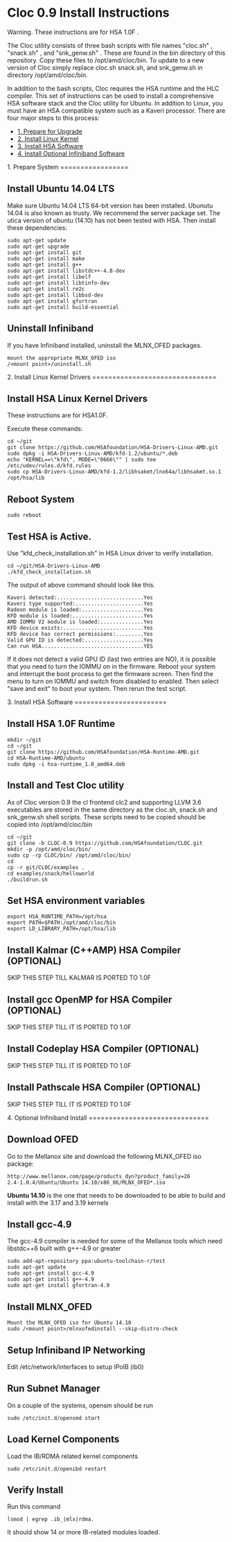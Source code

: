 Cloc 0.9 Install Instructions
=============================

Warning.  These instructions are for HSA 1.0F .

The Cloc utility consists of three bash scripts with file names "cloc.sh" ,  "snack.sh" , and "snk_genw.sh" . These are found in the bin directory of this repository. Copy these files to /opt/amd/cloc/bin.  To update to a new version of Cloc simply replace cloc.sh snack.sh,  and snk_genw.sh in directory /opt/amd/cloc/bin.

In addition to the bash scripts, Cloc requires the HSA runtime and the HLC compiler. This set of instructions can be used to install a comprehensive HSA software stack and the Cloc utility for Ubuntu.  In addition to Linux, you must have an HSA compatible system such as a Kaveri processor. There are four major steps to this process:

- [1. Prepare for Upgrade](#Prepare)
- [2. Install Linux Kernel](#Boot)
- [3. Install HSA Software](#Install)
- [4. Install Optional Infiniband Software](#Infiniband)

<A Name="Prepare">
1. Prepare System
=================

## Install Ubuntu 14.04 LTS

Make sure Ubuntu 14.04 LTS 64-bit version has been installed.  Ubunutu 14.04 is also known as trusty.  We recommend the server package set.  The utica version of ubuntu (14.10) has not been tested with HSA.  Then install these dependencies:
```
sudo apt-get update
sudo apt-get upgrade
sudo apt-get install git
sudo apt-get install make
sudo apt-get install g++
sudo apt-get install libstdc++-4.8-dev
sudo apt-get install libelf
sudo apt-get install libtinfo-dev
sudo apt-get install re2c
sudo apt-get install libbsd-dev
sudo apt-get install gfortran
sudo apt-get install build-essential 
```

## Uninstall Infiniband

If you have Infiniband installed, uninstall the MLNX_OFED packages. 
```
mount the appropriate MLNX_OFED iso
/<mount point>/uninstall.sh
```


<A Name="Boot">
2. Install Linux Kernel Drivers 
===============================

## Install HSA Linux Kernel Drivers 

These instructions are for HSA1.0F.

Execute these commands:

```
cd ~/git
git clone https://github.com/HSAfoundation/HSA-Drivers-Linux-AMD.git
sudo dpkg -i HSA-Drivers-Linux-AMD/kfd-1.2/ubuntu/*.deb
echo "KERNEL==\"kfd\", MODE=\"0666\"" | sudo tee /etc/udev/rules.d/kfd.rules
sudo cp HSA-Drivers-Linux-AMD/kfd-1.2/libhsakmt/lnx64a/libhsakmt.so.1 /opt/hsa/lib
```

## Reboot System

```
sudo reboot
```

## Test HSA is Active.

Use "kfd_check_installation.sh" in HSA Linux driver to verify installation.

``` 
cd ~/git/HSA-Drivers-Linux-AMD
./kfd_check_installation.sh
``` 

The output of above command should look like this.

```
Kaveri detected:............................Yes
Kaveri type supported:......................Yes
Radeon module is loaded:....................Yes
KFD module is loaded:.......................Yes
AMD IOMMU V2 module is loaded:..............Yes
KFD device exists:..........................Yes
KFD device has correct permissions:.........Yes
Valid GPU ID is detected:...................Yes
Can run HSA.................................YES
```

If it does not detect a valid GPU ID (last two entries are NO), it is possible that you need to turn the IOMMU on in the firmware.  Reboot your system and interrupt the boot process to get the firmware screen. Then find the menu to turn on IOMMU and switch from disabled to enabled.  Then select "save and exit" to boot your system.  Then rerun the test script.


<A Name="Install">
3. Install HSA Software
=======================

## Install HSA 1.0F Runtime

```
mkdir ~/git
cd ~/git
git clone https://github.com/HSAfoundation/HSA-Runtime-AMD.git
cd HSA-Runtime-AMD/ubuntu
sudo dpkg -i hsa-runtime_1.0_amd64.deb
```

## Install and Test Cloc utility

As of Cloc version 0.9 the cl frontend clc2 and supporting LLVM 3.6 executables are stored in the same directory as the cloc.sh, snack.sh and snk_genw.sh shell scripts.  These scripts need to be copied should be copied into /opt/amd/cloc/bin
```
cd ~/git
git clone -b CLOC-0.9 https://github.com/HSAfoundation/CLOC.git
mkdir -p /opt/amd/cloc/bin/
sudo cp -rp CLOC/bin/ /opt/amd/cloc/bin/
cd 
cp -r git/CLOC/examples .
cd examples/snack/helloworld
./buildrun.sh
```

## Set HSA environment variables

```
export HSA_RUNTIME_PATH=/opt/hsa
export PATH=$PATH:/opt/amd/cloc/bin
export LD_LIBRARY_PATH=/opt/hsa/lib
```

## Install Kalmar (C++AMP) HSA Compiler (OPTIONAL)

SKIP THIS STEP TILL KALMAR IS PORTED TO 1.0F

## Install gcc OpenMP for HSA Compiler (OPTIONAL)

SKIP THIS STEP TILL IT IS PORTED TO 1.0F

## Install Codeplay HSA Compiler (OPTIONAL)

SKIP THIS STEP TILL IT IS PORTED TO 1.0F

## Install Pathscale HSA Compiler (OPTIONAL)

SKIP THIS STEP TILL IT IS PORTED TO 1.0F


<A Name="Infiniband">
4. Optional Infiniband Install 
==============================

## Download OFED

Go to the Mellanox site and download the following MLNX_OFED iso package:
```
http://www.mellanox.com/page/products_dyn?product_family=26
2.4-1.0.4/Ubuntu/Ubuntu 14.10/x86_86/MLNX_OFED*.iso     
```
<b>Ubuntu 14.10</b> is the one that needs to be downloaded to be able to build and install with the 3.17 and 3.19 kernels

## Install gcc-4.9 

The gcc-4.9 compiler is needed for some of the Mellanox tools which need libstdc++6 built with g++-4.9 or greater

```
sudo add-apt-repository ppa:ubuntu-toolchain-r/test
sudo apt-get update
sudo apt-get install gcc-4.9
sudo apt-get install g++-4.9
sudo apt-get install gfortran-4.9
```

## Install MLNX_OFED 

```
Mount the MLNX_OFED iso for Ubuntu 14.10
sudo /<mount point>/mlnxofedinstall --skip-distro-check
```

## Setup Infiniband IP Networking

Edit /etc/network/interfaces to setup IPoIB (ib0)

## Run Subnet Manager

On a couple of the systems, opensm should be run
```
sudo /etc/init.d/opensmd start
```

## Load Kernel Components

Load the IB/RDMA related kernel components
```
sudo /etc/init.d/openibd restart
```

## Verify Install

Run this command
```
lsmod | egrep .ib_|mlx|rdma.  
```
It should show 14 or more IB-related modules loaded.

